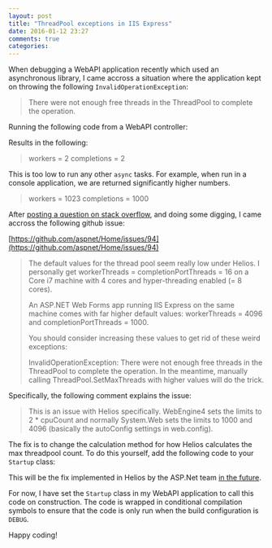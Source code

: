 ```yaml
---
layout: post
title: "ThreadPool exceptions in IIS Express"
date: 2016-01-12 23:27
comments: true
categories: 
---
```


When debugging a WebAPI application recently which used an asynchronous library, I came accross a situation where the application kept on throwing the following `InvalidOperationException`:

> There were not enough free threads in the ThreadPool to complete the operation.

Running the following code from a WebAPI controller:

<script src="https://gist.github.com/darbio/fc784b22710c082c4b95.js?file=Diagnosis.cs"></script>

Results in the following:

> workers = 2
> completions = 2

This is too low to run any other `async` tasks. For example, when run in a console application, we are returned significantly higher numbers.

> workers = 1023
> completions = 1000

After [posting a question on stack overflow](http://stackoverflow.com/questions/34780226/threadpools-in-iis-express/34802401#34802401), and doing some digging, I came accross the following github issue:

[https://github.com/aspnet/Home/issues/94](https://github.com/aspnet/Home/issues/94)

> The default values for the thread pool seem really low under Helios. I personally get workerThreads = completionPortThreads = 16 on a Core i7 machine with 4 cores and hyper-threading enabled (= 8 cores).
> 
> An ASP.NET Web Forms app running IIS Express on the same machine comes with far higher default values: workerThreads = 4096 and completionPortThreads = 1000.
> 
> You should consider increasing these values to get rid of these weird exceptions:
> 
> InvalidOperationException: There were not enough free threads in the ThreadPool to complete the operation.
> In the meantime, manually calling ThreadPool.SetMaxThreads with higher values will do the trick.

Specifically, the following comment explains the issue:

> This is an issue with Helios specifically. WebEngine4 sets the limits to 2 * cpuCount and normally System.Web sets the limits to 1000 and 4096 (basically the autoConfig settings in web.config).

The fix is to change the calculation method for how Helios calculates the max threadpool count. To do this yourself, add the following code to your `Startup` class:

<script src="https://gist.github.com/darbio/fc784b22710c082c4b95.js?file=Fix.cs"></script>
    
This will be the fix implemented in Helios by the ASP.Net team [in the future](https://github.com/aspnet/Home/issues/94#issuecomment-77884761).

For now, I have set the `Startup` class in my WebAPI application to call this code on construction. The code is wrapped in conditional compilation symbols to ensure that the code is only run when the build configuration is `DEBUG`.

<script src="https://gist.github.com/darbio/fc784b22710c082c4b95.js?file=Startup.cs"></script>

Happy coding!
